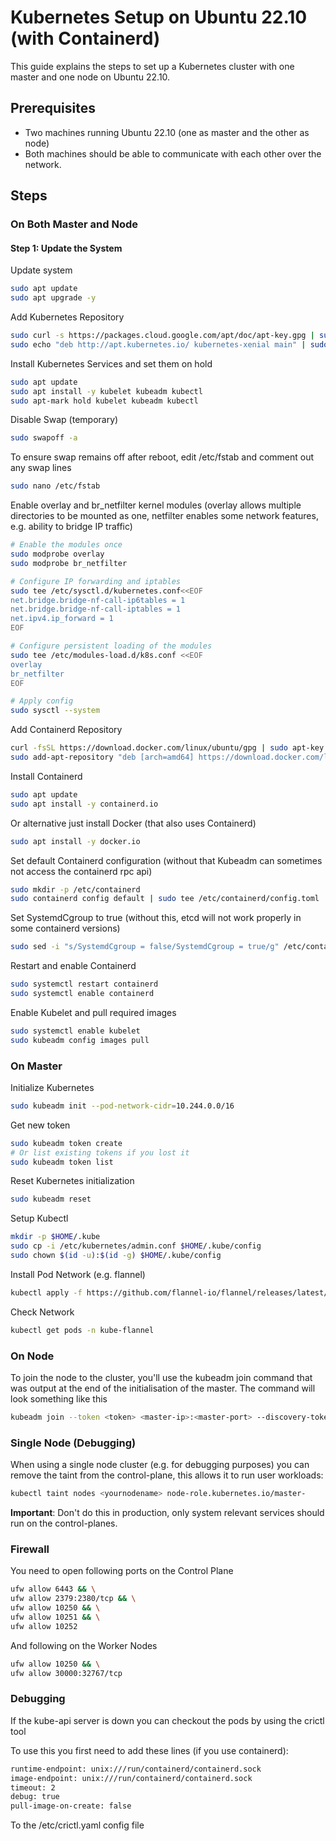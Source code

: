 # Kubernetes Setup on Ubuntu 22.10 (with Containerd)

This guide explains the steps to set up a Kubernetes cluster with one master and one node on Ubuntu 22.10.

## Prerequisites

- Two machines running Ubuntu 22.10 (one as master and the other as node)
- Both machines should be able to communicate with each other over the network.

## Steps

### On Both Master and Node

#### Step 1: Update the System

Update system

```bash
sudo apt update
sudo apt upgrade -y
```

Add Kubernetes Repository

```bash
sudo curl -s https://packages.cloud.google.com/apt/doc/apt-key.gpg | sudo apt-key add -
sudo echo "deb http://apt.kubernetes.io/ kubernetes-xenial main" | sudo tee /etc/apt/sources.list.d/kubernetes.list
```

Install Kubernetes Services and set them on hold

```bash
sudo apt update
sudo apt install -y kubelet kubeadm kubectl
sudo apt-mark hold kubelet kubeadm kubectl
```

Disable Swap (temporary)

```bash
sudo swapoff -a
```

To ensure swap remains off after reboot, edit /etc/fstab and comment out any swap lines

```bash
sudo nano /etc/fstab
```

Enable overlay and br_netfilter kernel modules (overlay allows multiple directories to be mounted as one, netfilter enables some network features, e.g. ability to bridge IP traffic)

```bash
# Enable the modules once
sudo modprobe overlay
sudo modprobe br_netfilter

# Configure IP forwarding and iptables
sudo tee /etc/sysctl.d/kubernetes.conf<<EOF
net.bridge.bridge-nf-call-ip6tables = 1
net.bridge.bridge-nf-call-iptables = 1
net.ipv4.ip_forward = 1
EOF

# Configure persistent loading of the modules
sudo tee /etc/modules-load.d/k8s.conf <<EOF
overlay
br_netfilter
EOF

# Apply config
sudo sysctl --system
```

Add Containerd Repository

```bash
curl -fsSL https://download.docker.com/linux/ubuntu/gpg | sudo apt-key add -
sudo add-apt-repository "deb [arch=amd64] https://download.docker.com/linux/ubuntu $(lsb_release -cs) stable"
```

Install Containerd

```bash
sudo apt update
sudo apt install -y containerd.io
```

Or alternative just install Docker (that also uses Containerd)

```bash
sudo apt install -y docker.io
```

Set default Containerd configuration (without that Kubeadm can sometimes not access the containerd rpc api)

```bash
sudo mkdir -p /etc/containerd
sudo containerd config default | sudo tee /etc/containerd/config.toml
```

Set SystemdCgroup to true (without this, etcd will not work properly in some containerd versions)

```bash
sudo sed -i "s/SystemdCgroup = false/SystemdCgroup = true/g" /etc/containerd/config.toml
```

Restart and enable Containerd

```bash
sudo systemctl restart containerd
sudo systemctl enable containerd
```

Enable Kubelet and pull required images

```bash
sudo systemctl enable kubelet
sudo kubeadm config images pull
```

### On Master

Initialize Kubernetes

```bash
sudo kubeadm init --pod-network-cidr=10.244.0.0/16
```

Get new token

```bash
sudo kubeadm token create
# Or list existing tokens if you lost it
sudo kubeadm token list
```

Reset Kubernetes initialization

```bash
sudo kubeadm reset
```

Setup Kubectl

```bash
mkdir -p $HOME/.kube
sudo cp -i /etc/kubernetes/admin.conf $HOME/.kube/config
sudo chown $(id -u):$(id -g) $HOME/.kube/config
```

Install Pod Network (e.g. flannel)

```bash
kubectl apply -f https://github.com/flannel-io/flannel/releases/latest/download/kube-flannel.yml
```

Check Network

```bash
kubectl get pods -n kube-flannel
```

### On Node

To join the node to the cluster, you'll use the kubeadm join command that was output at the end of the initialisation of the master. The command will look something like this

```bash
kubeadm join --token <token> <master-ip>:<master-port> --discovery-token-ca-cert-hash sha256:<hash> --cri-socket /run/containerd/containerd.sock
```

### Single Node (Debugging)

When using a single node cluster (e.g. for debugging purposes) you can remove the taint from the control-plane, this allows it to run user workloads:

```bash
kubectl taint nodes <yournodename> node-role.kubernetes.io/master-
```
**Important**: Don't do this in production, only system relevant services should run on the control-planes.

### Firewall

You need to open following ports on the Control Plane

```bash
ufw allow 6443 && \
ufw allow 2379:2380/tcp && \
ufw allow 10250 && \
ufw allow 10251 && \
ufw allow 10252
```

And following on the Worker Nodes

```bash
ufw allow 10250 && \
ufw allow 30000:32767/tcp
```

### Debugging

If the kube-api server is down you can checkout the pods by using the crictl tool

To use this you first need to add these lines (if you use containerd):

```bash
runtime-endpoint: unix:///run/containerd/containerd.sock
image-endpoint: unix:///run/containerd/containerd.sock
timeout: 2
debug: true
pull-image-on-create: false
```

To the /etc/crictl.yaml config file
